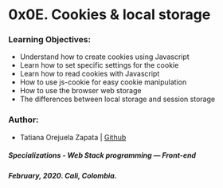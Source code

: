 # 0x0E. Cookies & local storage

### Learning Objectives:
* Understand how to create cookies using Javascript
* Learn how to set specific settings for the cookie
* Learn how to read cookies with Javascript
* How to use js-cookie for easy cookie manipulation
* How to use the browser web storage
* The differences between local storage and session storage

### Author:
* Tatiana Orejuela Zapata | [Github](https://github.com/tatsOre)

##### Specializations - Web Stack programming ― Front-end
##### February, 2020. Cali, Colombia.
